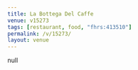 ```yaml
---
title: La Bottega Del Caffe
venue: v15273
tags: [restaurant, food, "fhrs:413510"]
permalink: /v/15273/
layout: venue
---
```

null